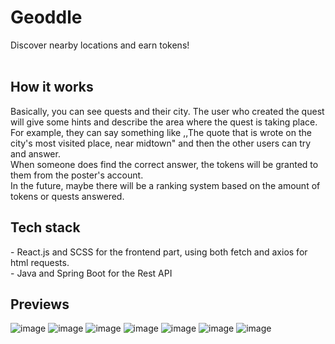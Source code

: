 <h1> Geoddle </h1>
Discover nearby locations and earn tokens!
<br><br>


<h2> How it works </h2>
<p>
Basically, you can see quests and their city. The user who created the quest will give some hints and describe the area where the quest is taking place.
For example, they can say something like ,,The quote that is wrote on the city's most visited place, near midtown" and then the other users can try and answer.
<br>When someone does find the correct answer, the tokens will be granted to them from the poster's account.
<br>In the future, maybe there will be a ranking system based on the amount of tokens or quests answered.
</p>

<h2> Tech stack </h2>
- React.js and SCSS for the frontend part, using both fetch and axios for html requests.
<br>
- Java and Spring Boot for the Rest API
<br>



<h2> Previews </h2>

![image](https://user-images.githubusercontent.com/96503449/234604995-0d6d1877-9e29-4e8c-a83d-8c15b40f845d.png)
![image](https://user-images.githubusercontent.com/96503449/234605396-396db311-a1c1-44c6-9665-495067689252.png)
![image](https://user-images.githubusercontent.com/96503449/234605553-85f1901b-d67a-4b6e-a709-9d8b4e71da24.png)
![image](https://user-images.githubusercontent.com/96503449/234605804-915e343d-a8a4-4755-a084-870b484bcbe2.png)
![image](https://user-images.githubusercontent.com/96503449/234606001-166bbaa0-8900-4d6e-8694-991a3c55e51e.png)
![image](https://user-images.githubusercontent.com/96503449/234606511-33a72130-0337-4596-bf56-85e098ccbe28.png)
![image](https://user-images.githubusercontent.com/96503449/234606611-30dc0f26-8005-41f4-8f51-580cb0b5d83d.png)

